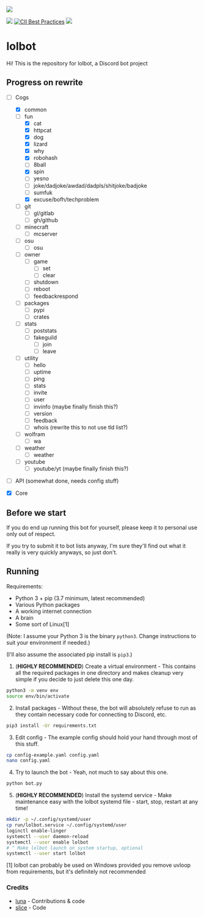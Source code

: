 ![](https://i-made.theworstme.me/ea0ad4.png)

[![](https://img.shields.io/discord/307640404071677962.svg)](https://discord.gg/PEW4wx9) [![CII Best Practices](https://bestpractices.coreinfrastructure.org/projects/772/badge)](https://bestpractices.coreinfrastructure.org/projects/772)
[![](https://img.shields.io/badge/add%20bot-official%20instance-blue.svg)](https://discordapp.com/api/oauth2/authorize?client_id=272549225454239744&scope=bot&permissions=0)

# lolbot
Hi! This is the repository for lolbot, a Discord bot project

## Progress on rewrite
- [ ] Cogs
    - [x] common
    - [ ] fun
        - [x] cat
        - [x] httpcat
        - [x] dog
        - [x] lizard
        - [x] why
        - [x] robohash
        - [ ] 8ball
        - [x] spin
        - [ ] yesno
        - [ ] joke/dadjoke/awdad/dadpls/shitjoke/badjoke
        - [ ] sumfuk
        - [x] excuse/bofh/techproblem
    - [ ] git
        - [ ] gl/gitlab
        - [ ] gh/github
    - [ ] minecraft
        - [ ] mcserver
    - [ ] osu
        - [ ] osu
    - [ ] owner
        - [ ] game
            - [ ] set
            - [ ] clear
        - [ ] shutdown
        - [ ] reboot
        - [ ] feedbackrespond
    - [ ] packages
        - [ ] pypi
        - [ ] crates
    - [ ] stats
        - [ ] poststats
        - [ ] fakeguild
            - [ ] join
            - [ ] leave
    - [ ] utility
        - [ ] hello
        - [ ] uptime
        - [ ] ping
        - [ ] stats
        - [ ] invite
        - [ ] user
        - [ ] invinfo (maybe finally finish this?)
        - [ ] version
        - [ ] feedback
        - [ ] whois (rewrite this to not use tld list?)
    - [ ] wolfram
        - [ ] wa
    - [ ] weather
        - [ ] weather
    - [ ] youtube
        - [ ] youtube/yt (maybe finally finish this?)
- [ ] API (somewhat done, needs config stuff)
- [x] Core


## Before we start
If you do end up running this bot for yourself, please keep it to personal use only out of respect.

If you try to submit it to bot lists anyway, I'm sure they'll find out what it really is very quickly anyways, so just don't.

## Running
Requirements:
- Python 3 + pip (3.7 minimum, latest recommended)
- Various Python packages
- A working internet connection
- A brain
- Some sort of Linux[1]


(Note: I assume your Python 3 is the binary `python3`. Change instructions to suit your environment if needed.)

(I'll also assume the associated pip install is `pip3`.)

1. (**HIGHLY RECOMMENDED**) Create a virtual environment - This contains all the required packages in one directory and makes cleanup very simple if you decide to just delete this one day.
```bash
python3 -m venv env
source env/bin/activate
```

2. Install packages - Without these, the bot will absolutely refuse to run as they contain necessary code for connecting to Discord, etc.
```bash
pip3 install -Ur requirements.txt
```

3. Edit config - The example config should hold your hand through most of this stuff.
```bash
cp config-example.yaml config.yaml
nano config.yaml
```

4. Try to launch the bot - Yeah, not much to say about this one.
```bash
python bot.py
```

5. (**HIGHLY RECOMMENDED**) Install the systemd service - Make maintenance easy with the lolbot systemd file - start, stop, restart at any time!
```bash
mkdir -p ~/.config/systemd/user
cp run/lolbot.service ~/.config/systemd/user
loginctl enable-linger
systemctl --user daemon-reload
systemctl --user enable lolbot
# ^ Make lolbot launch on system startup, optional
systemctl --user start lolbot
```

[1] lolbot can probably be used on Windows provided you remove uvloop from requirements, but it's definitely not recommended

### Credits
- [luna](https://github.com/lnyaa) - Contributions & code
- [slice](https://github.com/slice) - Code
